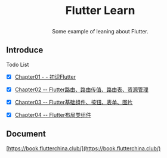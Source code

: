 <p align="center" style="font-size: 30px;">
  <strong>Flutter Learn</strong> 
</p>
<p align="center">
  Some example of leaning about Flutter.
</p>



## Introduce

Todo List

-   [x] [Chapter01 - - 初识Flutter](https://github.com/TyCoding/flutter-learn/tree/master/chapter01)
-   [x] [Chapter02 -- Flutter路由、路由传值、路由表、资源管理](https://github.com/TyCoding/flutter-learn/tree/master/chapter02)
-   [x] [Chapter03 -- Flutter基础组件、按钮、表单、图片](https://github.com/TyCoding/flutter-learn/tree/master/chapter03)
-   [x] [Chapter04 -- Flutter布局类组件](https://github.com/TyCoding/flutter-learn/tree/master/chapter04)



## Document

[https://book.flutterchina.club/](https://book.flutterchina.club/)



